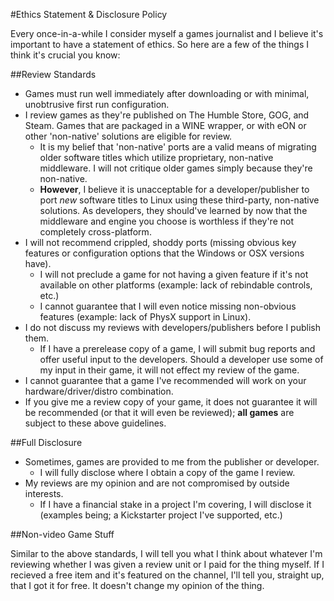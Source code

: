 #Ethics Statement & Disclosure Policy

Every once-in-a-while I consider myself a games journalist and I believe it's important to have a statement of ethics. So here are a few of the things I think it's crucial you know:

##Review Standards

* Games must run well immediately after downloading or with minimal, unobtrusive first run configuration.
* I review games as they're published on The Humble Store, GOG, and Steam. Games that are packaged in a WINE wrapper, or with eON or other 'non-native' solutions are eligible for review.
  * It is my belief that 'non-native' ports are a valid means of migrating older software titles which utilize proprietary, non-native middleware. I will not critique older games simply because they're non-native.
  * **However**, I believe it is unacceptable for a developer/publisher to port *new* software titles to Linux using these third-party, non-native solutions. As developers, they should've learned by now that the middleware and engine you choose is worthless if they're not completely cross-platform.
* I will not recommend crippled, shoddy ports (missing obvious key features or configuration options that the Windows or OSX versions have).
  * I will not preclude a game for not having a given feature if it's not available on other platforms (example: lack of rebindable controls, etc.)
  * I cannot guarantee that I will even notice missing non-obvious features (example: lack of PhysX support in Linux).
* I do not discuss my reviews with developers/publishers before I publish them.
  * If I have a prerelease copy of a game, I will submit bug reports and offer useful input to the developers. Should a developer use some of my input in their game, it will not effect my review of the game.
* I cannot guarantee that a game I've recommended will work on your hardware/driver/distro combination.
* If you give me a review copy of your game, it does not guarantee it will be recommended (or that it will even be reviewed); **all games** are subject to these above guidelines.

##Full Disclosure

* Sometimes, games are provided to me from the publisher or developer.
  * I will fully disclose where I obtain a copy of the game I review.
* My reviews are my opinion and are not compromised by outside interests.
  * If I have a financial stake in a project I'm covering, I will disclose it (examples being; a Kickstarter project I've supported, etc.)

##Non-video Game Stuff

Similar to the above standards, I will tell you what I think about whatever I'm reviewing whether I was given a review unit or I paid for the thing myself. If I recieved a free item and it's featured on the channel, I'll tell you, straight up, that I got it for free. It doesn't change my opinion of the thing.